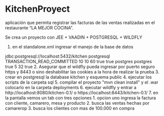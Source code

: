 # KitchenProyect
aplicación que permita registrar las facturas de las ventas realizadas en el restaurante “LA MEJOR COCINA”. 

Se crea un proyecto con JEE + VAADIN + POSTGRESQL + WILDFLY
1. en el standalone.xml ingresar el manejo de la base de datos
<datasource jndi-name="java:jboss/datasources/kitchenDB" pool-name="kitchenDB" enabled="true" use-java-context="true">
                    <connection-url>jdbc:postgresql://localhost:5432/kitchen</connection-url>
                    <driver>postgresql</driver>
                    <transaction-isolation>TRANSACTION_READ_COMMITTED</transaction-isolation>
                    <pool>
                        <min-pool-size>10</min-pool-size>
                        <initial-pool-size>10</initial-pool-size>
                        <max-pool-size>60</max-pool-size>
                        <prefill>true</prefill>
                        <allow-multiple-users>true</allow-multiple-users>
                    </pool>
                    <security>
                        <user-name>postgres</user-name>
                        <password>postgres</password>
                    </security>
                    <validation>
                        <valid-connection-checker class-name="org.jboss.jca.adapters.jdbc.extensions.postgres.PostgreSQLValidConnectionChecker"/>
                        <background-validation>true</background-validation>
                        <exception-sorter class-name="org.jboss.jca.adapters.jdbc.extensions.postgres.PostgreSQLExceptionSorter"/>
                    </validation>
                    <timeout>
                        <idle-timeout-minutes>5</idle-timeout-minutes>
                    </timeout>
                    <statement>
                        <prepared-statement-cache-size>32</prepared-statement-cache-size>
                        <share-prepared-statements>true</share-prepared-statements>
                    </statement>
                </datasource>
2. Asegurar que el wildfly pueda ingresar por puerto seguro https y 8443 o sino deshabilitar las cookies a la hora de realizar la prueba
3. crear en postgresql la database kitchen y esquema public
4. ejecutar los scripts de la carpeta sql
5. compilar el proyecto "mvn clean install" y el .war colocarlo en la carpeta deployments
6. ejecutar wildfly y entrar a http://localhost:8080/kitchen-0.1/ o https://localhost:8443/kitchen-0.1/
7. en la pantalla vemos un tab con tres opciones
  1. opcion uno ingresa la factura con cliente, camarero, mesa y producto
  2. busca las ventas hechas por camarerop
  3. busca los clientes con mas de 100.000 en compra

